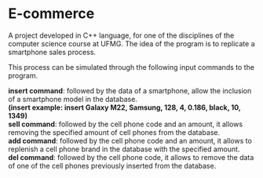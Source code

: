 # E-commerce

A project developed in C++ language, for one of the disciplines of the computer science course at UFMG. 
The idea of the program is to replicate a smartphone sales process.

This process can be simulated through the following input commands to the program.

**insert command**: followed by the data of a smartphone, allow the inclusion of a smartphone model in the database.<br />
**(insert example: insert Galaxy M22, Samsung, 128, 4, 0.186, black, 10, 1349)**<br />
**sell command**: followed by the cell phone code and an amount, it allows removing the specified amount of cell phones from the database.<br />
**add command**: followed by the cell phone code and an amount, it allows to replenish a cell phone brand in the database with the specified amount.<br />
**del command**: followed by the cell phone code, it allows to remove the data of one of the cell phones previously inserted from the database.<br />

